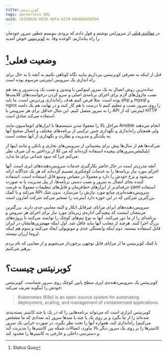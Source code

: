 ```yaml
---
title: کوبِرنیتِس
tags: serverless k8s
uuid: cb156b20-b630-4dfa-b219-b6e6b6d2d7b4
---
```

در [مقاله‌ی قبلی] از سرورلس نوشتم  و قول دادم که بزودی بنویسم چطور سرور خودمان را راه بیاندازیم. الوعده وفا. به [کوبرنیتس] خوش آمدید.

# وضعیت فعلی[^1]
قبل از اینکه به معرفی کوبرنیتس بپردازیم بیایید نگاه کوتاهی بکنیم به آنچه تا به حال برای راه اندازی یک سرویس اینترنتی مرسوم بوده است. 

ساده‌ترین روش اتصال به یک سرور لینوکس یا ویندوز و نصب یک وب‌سرور و بعد هم نصب ماژول‌های لازم برای اجرای برنامه‌ی اصلی و سرو کردن درخواست‌های کلاینت‌ها بوده است. مثلا فرض کنیم هدف راه‌اندازی وردپرس است. ما باید php و mysql و nginx را روی سرور نصب و تنظیم کنیم تا درست با هم کار کنند و در نهایت هم یک دامنه را به سرور متصل کنیم. این مثال حداقل برای هر سرویس یا API اینترنتی که از HTTP استفاده می‌کند صادق است.

مراحل بالا را معمولا مدیر سیستم‌ها با ابزارهای اتوماسیون مانند Ansible انجام می‌دهند ولی همچنان راه‌اندازی و نگهداری چنین ترکیبی از برنامه‌های مختلف و اتصال صحیح آنها به یکدیگر و مدیریت و نظارت و نگهداری از آنها سخت است.

شرکت‌ها هم از سال‌ها پیش برای پشتیبانی از سرویس‌های تجاری و بانکی و مانند اینها از اپلیکیشن‌سرورهای پیچیده استفاده کرده‌اند که من کلا از پرداختن به آن صرف نظر می‌کنم چرا که سود چندانی برای ما ندارد.

آنچه مدرن‌تر است در حال حاضر بکارگیری خدمات سرویس‌دهنده‌های ابری است. آنها اجزای مورد نیاز برنامه‌ها را به خدمات کوچکتری تقسیم کرده‌اند که هر یک جداگانه ارائه می‌شود و نرخ خودش را دارد و معمولا در مقیاس وسیع قابل استفاده است. استفاده کننده بجای اتصال به سرور و نصب دستی برنامه‌ها، از پنل مدیریت یا به صورت حرفه‌ای‌تر از ابزارهای خط‌فرمان و فایل‌های تنظیمات معمولا به فرمت yaml استفاده می‌کند و با کمک API سرویس‌دهنده‌ابری منابع مورد نیازش را می‌سازد. بدون شک بزرگترین شرکتی که در این حوزه دارد اینترنت را تسخیر می‌کند شرکت آمازون است.

سرویس‌دهنده‌های ابرای مزایای غیرقابل انکار و البته معایبی جدی دارند. بزرگترین مزیتشان اینست که پیچیدگی اداره‌ی زیربنای مورد نیاز برای اجرای هر سروس و برنامه‌ای را از ما دور می‌کنند. آنها به نوع تیم‌های کوچک را توانمند می‌کنند تا پروژه‌های بزرگ اجرا کنند. هرچند از معایب آنها نباید غافل شد. اول اینکه مهمترین‌هایشان در ایران قابل استفاده نیستند. دوم اینکه وابستگی جدی و مونوپولی ایجاد می‌کنند و سوم هم اینکه لزوما ارزان نیستند.

با کمک کوبرنیتس ما از مزایای قابل توجهی برخوردار می‌شویم و از معایبی که نام بردم پرهیز می‌کنیم.

# کوبرنیتس چیست؟
کوبرنیتس یک سرویس‌دهنده‌ی ابری سطح پایین کوچک روی سرور شماست. کوبرنیتس خودش را اینگونه تعریف می‌کند:

> Kubernetes (K8s) is an open-source system for automating deployment, scaling, and management of containerized applications.

کوبرنیتس ابزاری است که می‌تواند برنامه‌هایی را که در یک یا چند کانتینر بسته‌بندی شده‌اند را از ما بگیرد و بر روی یک یا چند یا صدها سرور (به تعدادی که ما مشخص می‌کنیم) راه‌اندازی کند، همواره آنها را تحت نظر بگیرد، در صورت خرابی یک سرور کانتینرها را بر روی یک سرور دیگر بالا بیاورد، اتصالات شبکه بین کانتینرها را مدیریت کند و دسترسی داخلی و خارجی به کانتینرها را محدود کند.

 

[مقاله‌ی قبلی]: ../serverless.html
[کوبرنیتس]: https://kubernetes.io/
[^1]: Status Quo
